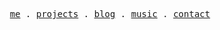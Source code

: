 <p align="center">
  <samp>
    <a href="https://mpcgt.vercel.app" target="_blank">me</a> .
    <a href="https://mpcgt.vercel.app/projets" target="_blank">projects</a> .
    <a href="https://mpcgt.vercel.app/blog" target="_blank">blog</a> .
    <a href="https://soundcloud.com/lunaymusic" target="_blank">music</a> .
    <a href="https://mpcgt.vercel.app/contact" target="_blank">contact</a>
  </samp>
</p>
